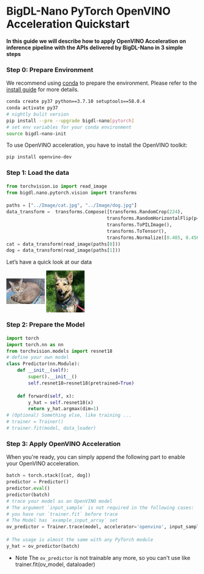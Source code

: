# BigDL-Nano PyTorch OpenVINO Acceleration Quickstart

**In this guide we will describe how to apply OpenVINO Acceleration on inference pipeline with the APIs delivered by BigDL-Nano in 3 simple steps**

### **Step 0: Prepare Environment**
We recommend using [conda](https://docs.conda.io/projects/conda/en/latest/user-guide/install/) to prepare the environment. Please refer to the [install guide](../../UserGuide/python.md) for more details.

```bash
conda create py37 python==3.7.10 setuptools==58.0.4
conda activate py37
# nightly bulit version
pip install --pre --upgrade bigdl-nano[pytorch]
# set env variables for your conda environment
source bigdl-nano-init
```

To use OpenVINO acceleration, you have to install the OpenVINO toolkit:
```bash
pip install openvino-dev
```

### **Step 1: Load the data**
```python
from torchvision.io import read_image
from bigdl.nano.pytorch.vision import transforms

paths = ["../Image/cat.jpg", "../Image/dog.jpg"]
data_transform =  transforms.Compose([transforms.RandomCrop(224),
                                     transforms.RandomHorizontalFlip(p=0.3),
                                     transforms.ToPILImage(),
                                     transforms.ToTensor(),
                                     transforms.Normalize([0.485, 0.456, 0.406], [0.229, 0.224, 0.225])])
cat = data_transform(read_image(paths[0]))
dog = data_transform(read_image(paths[1]))
```
Let’s have a quick look at our data<br>

<img src="../Image/cat.jpg" width="20%" height="20%" alt="cat" align=center />
<img src="../Image/dog.jpg" width="20%" height="20%" alt="dog" align=center />

### **Step 2: Prepare the Model**
```python
import torch
import torch.nn as nn
from torchvision.models import resnet18
# define your own model
class Predictor(nn.Module):
    def __init__(self):
        super().__init__()
        self.resnet18=resnet18(pretrained=True)

    def forward(self, x):
        y_hat = self.resnet18(x)
        return y_hat.argmax(dim=1)
# (Optional) Something else, like training ...
# trainer = Trainer()
# trainer.fit(model, data_loader)
```

### **Step 3: Apply OpenVINO Acceleration**
When you're ready, you can simply append the following part to enable your OpenVINO acceleration.
```python
batch = torch.stack([cat, dog])
predictor = Predictor()
predictor.eval()
predictor(batch)
# trace your model as an OpenVINO model
# The argument `input_sample` is not required in the following cases:
# you have run `trainer.fit` before trace
# The Model has `example_input_array` set
ov_predictor = Trainer.trace(model, accelerator='openvino', input_sample=batch)

# The usage is almost the same with any PyTorch module
y_hat = ov_predictor(batch)
```
- Note
    The `ov_predictor` is not trainable any more, so you can't use like trainer.fit(ov_model, dataloader)
